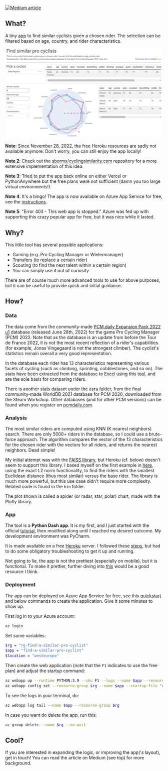 [![Medium article](https://img.shields.io/badge/Medium-View%20on%20Medium-red?logo=medium)](https://medium.com/@sborms/a-python-app-to-scout-the-next-wout-van-aert-or-tadej-pogacar-1b98ec0c4bc6)

## What?
A tiny [app](https://find-a-similar-pro-cyclist.azurewebsites.net/) to find similar cyclists given a chosen rider. The selection can be filtered based on age, country, and rider characteristics.

<p align="center"> <img src="assets/app.png" alt="app"/> </p>

**Note**: Since November 28, 2022, the free Heroku resources are sadly not available anymore. Don't worry, you can still enjoy the app locally!

**Note 2**: Check out the [sborms/cyclingsimilarity.com](https://github.com/sborms/cyclingsimilarity.com) repository for a more extensive implementation of this idea.

**Note 3**: Tried to put the app back online on either Vercel or PythonAnywhere but the free plans were not sufficient (damn you too large virtual environments!).

**Note 4**: It's a bingo! The app is now available on Azure App Service for free, see the [instructions](#deployment).

**Note 5**: "Error 403 - This web app is stopped." Azure was fed up with supporting this crazy popular app for free, but it was nice while it lasted.

## Why?
This little tool has several possible applications:
- Gaming (e.g. Pro Cycling Manager or Wielermanager)
- Transfers (to replace a certain rider)
- Scouting (to find the next talent within a certain region)
- You can simply use it out of curiosity

There are of course much more advanced tools to use for above purposes, but it can be useful to provide quick and initial guidance.

## How?

### Data
The data come from the community-made [PCM.daily Expansion Pack 2022 u1](https://pcmdaily.com/infusions/pro_download_panel/download.php?did=1145) database (released June 28th, 2022) for the game Pro Cycling Manager (PCM) 2022. Note that as the database is an update from before the Tour de France 2022, it is not the most recent reflection of a rider's capabilities (for example, Jonas Vingegaard is not the strongest climber). The cyclist's statistics remain overall a very good representation.

In the database each rider has 13 characteristics representing various facets of cycling (such as climbing, sprinting, cobblestones, and so on). The stats have been extracted from the database to Excel using this [tool](https://pcmdaily.com/infusions/pro_download_panel/download.php?did=1108), and are the sole basis for comparing riders.

There is another stats dataset under the `data` folder, from the final community-made WorldDB 2021 database for PCM 2020, downloaded from the Steam Workshop. Other databases (and for other PCM versions) can be found when you register on [pcmdaily.com](https://pcmdaily.com/).

### Analysis

The most similar riders are computed using KNN (K nearest neighbors) search. There are only 5000+ riders in the database, so I could use a brute-force approach. The algorithm compares the vector of the 13 characteristics for the chosen rider with the vectors for all riders, and returns the nearest neighbors. Dead simple!

My initial attempt was with the [FAISS library](https://github.com/facebookresearch/faiss), but Heroku (cf. below) doesn't seem to support this library. I based myself on the first example in [here](https://www.pinecone.io/learn/faiss-tutorial/), using the exact L2 norm functionality, to find the riders with the smallest Euclidean distance (thus most similar) versus the base rider. The library is much more powerful, but this use case didn't require more complexity. Related code is found in the `bin` folder.

The plot shown is called a spider (or radar, star, polar) chart, made with the Plotly library.

### App

The tool is a **Python Dash app**. It is my first, and I just started with the official [tutorial](https://dash.plotly.com/installation), then modified along until I reached my desired outcome. My development environment was PyCharm.

It is made available on a free [Heroku](https://www.heroku.com/) server. I followed these [steps](https://www.angela1c.com/posts/2021/09/deploying-dash-apps-to-heroku/), but had to do some obligatory troubleshooting to get it up and running.

Not going to lie, the app is not the prettiest (especially on mobile), but it is functional. To make it prettier, further diving into [this](https://dash-bootstrap-components.opensource.faculty.ai) would be a good resource I think.

### Deployment

The app can be deployed on Azure App Service for free, see this [quickstart](https://learn.microsoft.com/en-us/azure/app-service/quickstart-python) and below commands to create the application. Give it some minutes to show up.

First log in to your Azure account:
```bash
az login
```

Set some variables:
```bash
$rg = "rg-find-a-similar-pro-cyclist"
$app = "find-a-similar-pro-cyclist"
$location = "westeurope"
```

Then create the web application (note that the `F1` indicates to use the free plan) and adjust the startup command:
```bash
az webapp up --runtime PYTHON:3.9 --sku F1 --logs --name $app --resource-group $rg --location $location
az webapp config set --resource-group $rg --name $app --startup-file "gunicorn --bind=0.0.0.0 --timeout 600 app:server"
```

To see the logs in your terminal, do:
```bash
az webapp log tail --name $app --resource-group $rg
```

In case you want do delete the app, run this:
```bash
az group delete --name $rg --no-wait
```

## Cool?

If you are interested in expanding the logic, or improving the app('s layout), get in touch! You can read the article on Medium (see top) for more background.
